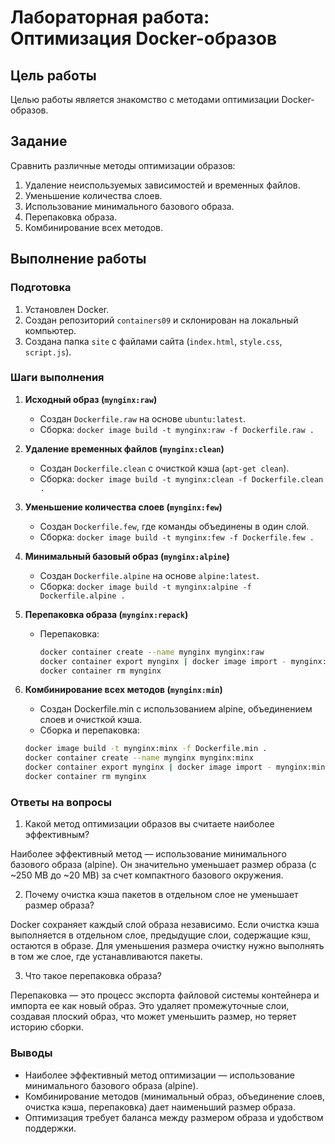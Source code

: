 # Лабораторная работа: Оптимизация Docker-образов

## Цель работы
Целью работы является знакомство с методами оптимизации Docker-образов.

## Задание
Сравнить различные методы оптимизации образов:
1. Удаление неиспользуемых зависимостей и временных файлов.
2. Уменьшение количества слоев.
3. Использование минимального базового образа.
4. Перепаковка образа.
5. Комбинирование всех методов.

## Выполнение работы

### Подготовка
1. Установлен Docker.
2. Создан репозиторий `containers09` и склонирован на локальный компьютер.
3. Создана папка `site` с файлами сайта (`index.html`, `style.css`, `script.js`).

### Шаги выполнения
1. **Исходный образ (`mynginx:raw`)**
   - Создан `Dockerfile.raw` на основе `ubuntu:latest`.
   - Сборка: `docker image build -t mynginx:raw -f Dockerfile.raw .`

2. **Удаление временных файлов (`mynginx:clean`)**
   - Создан `Dockerfile.clean` с очисткой кэша (`apt-get clean`).
   - Сборка: `docker image build -t mynginx:clean -f Dockerfile.clean .`

3. **Уменьшение количества слоев (`mynginx:few`)**
   - Создан `Dockerfile.few`, где команды объединены в один слой.
   - Сборка: `docker image build -t mynginx:few -f Dockerfile.few .`

4. **Минимальный базовый образ (`mynginx:alpine`)**
   - Создан `Dockerfile.alpine` на основе `alpine:latest`.
   - Сборка: `docker image build -t mynginx:alpine -f Dockerfile.alpine .`

5. **Перепаковка образа (`mynginx:repack`)**
   - Перепаковка: 
     ```bash
     docker container create --name mynginx mynginx:raw
     docker container export mynginx | docker image import - mynginx:repack
     docker container rm mynginx
6. **Комбинирование всех методов (`mynginx:min`)**
    - Создан Dockerfile.min с использованием alpine, объединением слоев и очисткой кэша.
    - Сборка и перепаковка:
    ```bash
    docker image build -t mynginx:minx -f Dockerfile.min .
    docker container create --name mynginx mynginx:minx
    docker container export mynginx | docker image import - mynginx:min
    docker container rm mynginx

### Ответы на вопросы
1. Какой метод оптимизации образов вы считаете наиболее эффективным? 

Наиболее эффективный метод — использование минимального базового образа (alpine). Он значительно уменьшает размер образа (с ~250 MB до ~20 MB) за счет компактного базового окружения.

2. Почему очистка кэша пакетов в отдельном слое не уменьшает размер образа? 

Docker сохраняет каждый слой образа независимо. Если очистка кэша выполняется в отдельном слое, предыдущие слои, содержащие кэш, остаются в образе. Для уменьшения размера очистку нужно выполнять в том же слое, где устанавливаются пакеты.

3. Что такое перепаковка образа? 

Перепаковка — это процесс экспорта файловой системы контейнера и импорта ее как новый образ. Это удаляет промежуточные слои, создавая плоский образ, что может уменьшить размер, но теряет историю сборки.

### Выводы
 - Наиболее эффективный метод оптимизации — использование минимального базового образа (alpine).
 - Комбинирование методов (минимальный образ, объединение слоев, очистка кэша, перепаковка) дает наименьший размер образа.
 - Оптимизация требует баланса между размером образа и удобством поддержки.